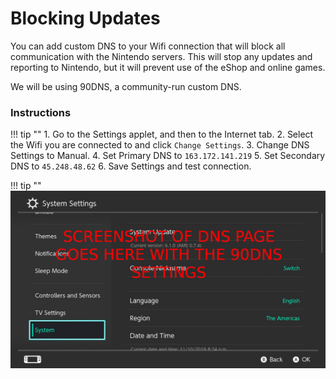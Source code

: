 # Blocking Updates

You can add custom DNS to your Wifi connection that will block all communication with the Nintendo servers. This will stop any updates and reporting to Nintendo, but it will prevent use of the eShop and online games.

We will be using 90DNS, a community-run custom DNS.

### Instructions

!!! tip ""
    1. Go to the Settings applet, and then to the Internet tab.
    2. Select the Wifi you are connected to and click `Change Settings`.
    3. Change DNS Settings to Manual.
    4. Set Primary DNS to `163.172.141.219`
    5. Set Secondary DNS to `45.248.48.62`
    6. Save Settings and test connection.
   
!!! tip ""
    ![Visual for System Settings serial location](../extras/img/blocking_updates.jpg)